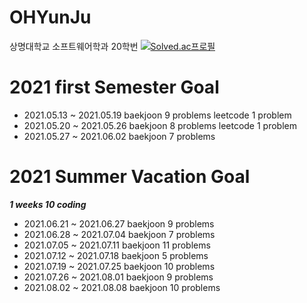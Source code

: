 # OHYunJu
상명대학교 소프트웨어학과 20학번
[![Solved.ac프로필](http://mazassumnida.wtf/api/v2/generate_badge?boj=bibi0218)](https://solved.ac/bibi0218)
# 2021 first Semester Goal
* 2021.05.13 ~ 2021.05.19
    baekjoon 9 problems leetcode 1 problem
* 2021.05.20 ~ 2021.05.26
    baekjoon 8 problems leetcode 1 problem
* 2021.05.27 ~ 2021.06.02
    baekjoon 7 problems
# 2021 Summer Vacation Goal
**_1 weeks 10 coding_**
* 2021.06.21 ~ 2021.06.27 baekjoon 9 problems
* 2021.06.28 ~ 2021.07.04 baekjoon 7 problems
* 2021.07.05 ~ 2021.07.11 baekjoon 11 problems
* 2021.07.12 ~ 2021.07.18 baekjoon 5 problems
* 2021.07.19 ~ 2021.07.25 baekjoon 10 problems
* 2021.07.26 ~ 2021.08.01 baekjoon 9 problems
* 2021.08.02 ~ 2021.08.08 baekjoon 10 problems
